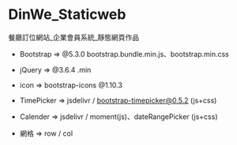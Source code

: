 # DinWe_Staticweb
餐廳訂位網站_企業會員系統_靜態網頁作品

- Bootstrap => @5.3.0  bootstrap.bundle.min.js、bootstrap.min.css
- jQuery    => @3.6.4 .min

- icon      => bootstrap-icons @1.10.3 

- TimePicker => jsdelivr / bootstrap-timepicker@0.5.2 (js+css)
- Calender   => jsdelivr / moment(js)、dateRangePicker (js+css)

- 網格 => row / col
          
